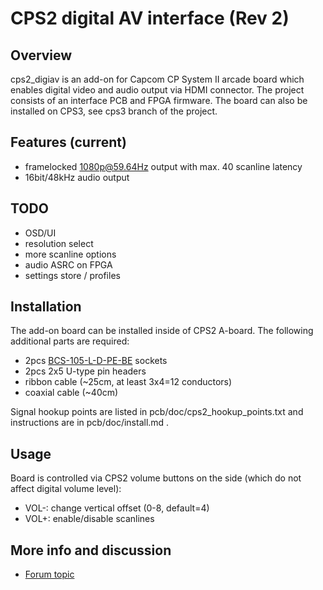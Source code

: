 CPS2 digital AV interface (Rev 2)
==============

Overview
--------------------------
cps2_digiav is an add-on for Capcom CP System II arcade board which enables digital video and audio output via HDMI connector. The project consists of an interface PCB and FPGA firmware. The board can also be installed on CPS3, see cps3 branch of the project.

Features (current)
--------------------------
* framelocked 1080p@59.64Hz output with max. 40 scanline latency
* 16bit/48kHz audio output

TODO
--------------------------
* OSD/UI
* resolution select
* more scanline options
* audio ASRC on FPGA
* settings store / profiles

Installation
--------------------------
The add-on board can be installed inside of CPS2 A-board. The following additional parts are required:

* 2pcs [BCS-105-L-D-PE-BE](http://www.mouser.com/ProductDetail/samtec/bcs-105-l-d-pe-be/?qs=0lQeLiL1qyYLg7p66ONHhg%3d%3d) sockets
* 2pcs 2x5 U-type pin headers
* ribbon cable (~25cm, at least 3x4=12 conductors)
* coaxial cable (~40cm)

Signal hookup points are listed in pcb/doc/cps2_hookup_points.txt and instructions are in pcb/doc/install.md .

Usage
--------------------------
Board is controlled via CPS2 volume buttons on the side (which do not affect digital volume level):
* VOL-: change vertical offset (0-8, default=4)
* VOL+: enable/disable scanlines

More info and discussion
--------------------------
* [Forum topic](http://shmups.system11.org/viewtopic.php?f=6&t=59479&p=1266977)
